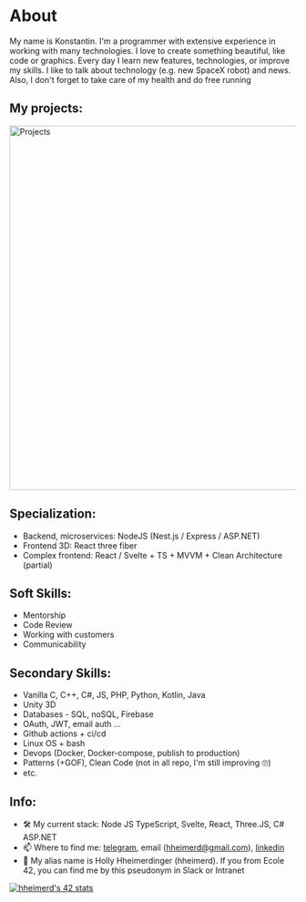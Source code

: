 
# About

My name is Konstantin. I'm a programmer with extensive experience in working with many technologies.
I love to create something beautiful, like code or graphics. Every day I learn new features, technologies, or improve my skills.
I like to talk about technology (e.g. new SpaceX robot) and news. Also, I don't forget to take care of my health and do free running

## My projects:

[<img src="https://user-images.githubusercontent.com/38163258/190852649-7ba0d257-4d2d-49ca-a517-186f9c1ff965.png" alt="Projects" width="640"/>](https://www.youtube.com/channel/UCqyJSsxQNcLjG-8_iG9HQeg)

## Specialization: 
- Backend, microservices: NodeJS (Nest.js / Express / ASP.NET)
- Frontend 3D: React three fiber
- Complex frontend: React / Svelte + TS + MVVM + Clean Architecture (partial)

## Soft Skills:
- Mentorship
- Code Review
- Working with customers
- Communicability

## Secondary Skills:
- Vanilla C, C++, C#, JS, PHP, Python, Kotlin, Java
- Unity 3D
- Databases - SQL, noSQL, Firebase
- OAuth, JWT, email auth ...
- Github actions + ci/cd
- Linux OS + bash
- Devops (Docker, Docker-compose, publish to production)
- Patterns (+GOF), Clean Code (not in all repo, I'm still improving 🙄)
- etc.

## Info:
- 🛠️ My current stack: Node JS TypeScript, Svelte, React, Three.JS, C# ASP.NET
- 📫 Where to find me: [telegram](https://t.me/hheimerd), email (hheimerd@gmail.com), [linkedin](https://www.linkedin.com/in/konstantin-chernyaev-865b48233/)
- 🥸 My alias name is Holly Hheimerdinger (hheimerd). If you from Ecole 42, you can find me by this pseudonym in Slack or Intranet


[![hheimerd's 42 stats](https://badge42.vercel.app/api/v2/cl4o6whdt005009l8cywxq525/stats?cursusId=21&coalitionId=81)](https://github.com/JaeSeoKim/badge42)
